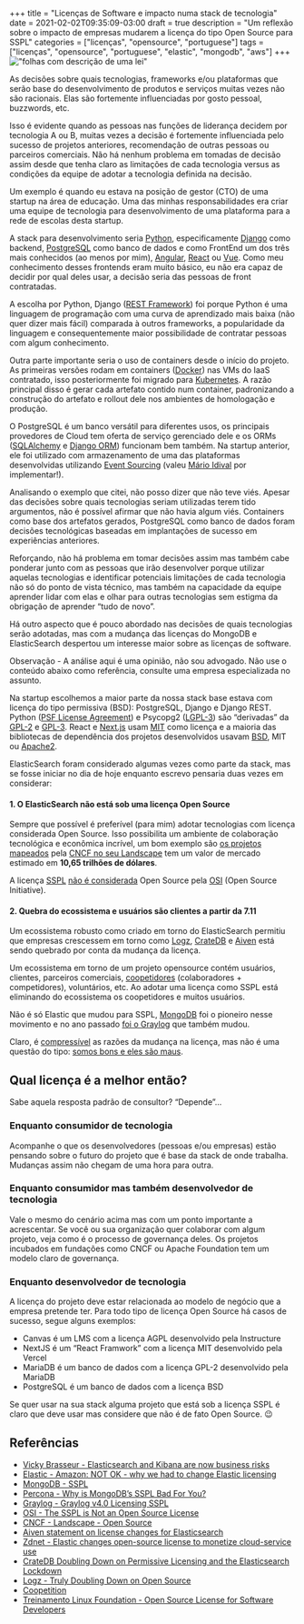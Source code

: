 +++
title = "Licenças de Software e impacto numa stack de tecnologia"
date = 2021-02-02T09:35:09-03:00
draft = true
description = "Um reflexão sobre o impacto de empresas mudarem a licença do tipo Open Source para SSPL"
categories = ["licenças", "opensource", "portuguese"]
tags = ["licenças", "opensource", "portuguese", "elastic", "mongodb", "aws"]
+++
!["folhas com descrição de uma lei"](/images/binding-contract-948442_640.jpg)

As decisões sobre quais tecnologias, frameworks e/ou plataformas que serão base do desenvolvimento de produtos e serviços muitas vezes não são racionais. Elas são fortemente influenciadas por gosto pessoal, buzzwords, etc.

Isso é evidente quando as pessoas nas funções de liderança decidem por tecnologia A ou B, muitas vezes a decisão é fortemente influenciada pelo sucesso de projetos anteriores, recomendação de outras pessoas ou parceiros comerciais. Não há nenhum problema em tomadas de decisão assim desde que tenha claro as limitações de cada tecnologia versus as condições da equipe de adotar a tecnologia definida na decisão.

Um exemplo é quando eu estava na posição de gestor (CTO) de uma startup na área de educação. Uma das minhas responsabilidades era criar uma equipe de tecnologia para desenvolvimento de uma plataforma para a rede de escolas desta startup.

A stack para desenvolvimento seria [Python](https://www.python.org/), especificamente [Django](https://www.djangoproject.com/) como backend, [PostgreSQL](https://www.postgresql.org/) como banco de dados e como FrontEnd um dos três mais  conhecidos (ao menos por mim), [Angular](https://angular.io/), [React](https://reactjs.org/) ou [Vue](https://vuejs.org/). Como meu conhecimento desses frontends eram muito básico, eu não era capaz de decidir por qual deles usar, a decisão seria das pessoas de front contratadas.

A escolha por Python, Django ([REST Framework](https://www.django-rest-framework.org/)) foi porque Python é uma linguagem de programação com uma curva de aprendizado mais baixa (não quer dizer mais fácil) comparada à outros frameworks, a popularidade da linguagem e consequentemente maior possibilidade de contratar pessoas com algum conhecimento.

Outra parte importante seria o uso de containers desde o início do projeto. As primeiras versões rodam em containers ([Docker](https://www.docker.com/)) nas VMs do IaaS contratado, isso posteriormente foi migrado para [Kubernetes](https://kubernetes.io/). A razão principal disso é gerar cada artefato contido num container, padronizando a construção do artefato e rollout dele nos ambientes de homologação e produção.

O PostgreSQL é um banco versátil para diferentes usos, os principais provedores de Cloud tem oferta de serviço gerenciado dele  e os ORMs ([SQLAlchemy](https://www.sqlalchemy.org/) e [Django ORM](https://docs.djangoproject.com/en/3.1/topics/db/queries/)) funcionam bem também. Na startup anterior, ele foi utilizado com armazenamento de uma das plataformas desenvolvidas utilizando [Event Sourcing](https://microservices.io/patterns/data/event-sourcing.html) (valeu [Mário Idival](https://twitter.com/marioidival) por implementar!).

Analisando o exemplo que citei, não posso dizer que não teve viés. Apesar das decisões sobre quais tecnologias seriam utilizadas terem tido argumentos, não é possível afirmar que não havia algum viés. Containers como base dos artefatos gerados, PostgreSQL como banco de dados foram decisões tecnológicas baseadas em implantações de sucesso em experiências anteriores.

Reforçando, não há problema em tomar decisões assim mas também cabe ponderar junto com as pessoas que irão desenvolver porque utilizar aquelas tecnologias e identificar potenciais limitações de cada tecnologia não só do ponto de vista técnico, mas também na capacidade da equipe aprender lidar com elas e olhar para outras tecnologias sem estigma da obrigação de aprender “tudo de novo”.

Há outro aspecto que é pouco abordado nas decisões de quais tecnologias serão adotadas, mas com a mudança das licenças do MongoDB e ElasticSearch despertou um interesse maior sobre as licenças de software.

Observação - A análise aqui é uma opinião, não sou advogado. Não use o conteúdo abaixo como referência, consulte uma empresa especializada no assunto.

Na startup escolhemos a maior parte da nossa stack base estava com licença do tipo permissiva (BSD): PostgreSQL, Django e Django REST. Python ([PSF License Agreement](https://docs.python.org/3/license.htm)) e Psycopg2 ([LGPL-3](https://www.psycopg.org/license/)) são “derivadas” da [GPL-2](https://www.gnu.org/licenses/old-licenses/gpl-2.0.en.html) e [GPL-3](https://www.gnu.org/licenses/gpl-3.0.en.html). React e [Next.js](https://nextjs.org/) usam [MIT](https://github.com/vercel/next.js/blob/canary/license.md) como licença e a maioria das bibliotecas de dependência dos projetos desenvolvidos usavam [BSD](https://opensource.org/licenses/BSD-3-Clause), MIT ou [Apache2](https://opensource.org/licenses/Apache-2.0).

ElasticSearch foram considerado algumas vezes como parte da stack, mas se fosse iniciar no dia de hoje enquanto escrevo pensaria duas vezes em considerar:

#### 1. O ElasticSearch não está sob uma licença Open Source

Sempre que possível é preferível (para mim) adotar tecnologias com licença considerada Open Source. Isso possibilita um ambiente de colaboração tecnológica e econômica incrível, um bom exemplo são [os projetos mapeados](https://landscape.cncf.io/?license=open-source) pela [CNCF no seu Landscape](https://landscape.cncf.io/) tem um valor de mercado estimado em **10,65 trilhões de dólares**.

A licença [SSPL](https://www.mongodb.com/licensing/server-side-public-license) [não é considerada](https://opensource.org/node/1099) Open Source pela  [OSI](https://opensource.org) (Open Source Initiative).

#### 2. Quebra do ecossistema e usuários são clientes a partir da 7.11

Um ecossistema robusto como criado em torno do ElasticSearch permitiu que empresas crescessem em torno como [Logz](https://logz.io/blog/open-source-elasticsearch-doubling-down/), [CrateDB](https://crate.io/a/cratedb-doubling-down-on-permissive-licensing-and-the-elasticsearch-lockdown/
) e [Aiven](https://aiven.io/press/aiven-statement-on-license-changes-for-elasticsearch) está sendo quebrado por conta da mudança da licença.

Um ecossistema em torno de um projeto opensource contém usuários, clientes, parceiros comerciais, [coopetidores](https://en.wikipedia.org/wiki/Coopetition
) (colaboradores + competidores), voluntários, etc. Ao adotar uma licença como SSPL está eliminando do ecossistema os coopetidores e muitos usuários.

Não é só Elastic que mudou para SSPL, [MongoDB](https://www.mongodb.com/licensing/server-side-public-license
) foi o pioneiro nesse movimento e no ano passado [foi o Graylog](https://www.graylog.org/post/graylog-v4-0-licensing-sspl) que também mudou.

Claro, é [compressível](https://www.elastic.co/blog/why-license-change-AWS) as razões da mudança na licença, mas não é uma questão do tipo: [somos bons e eles são maus](https://www.zdnet.com/article/elastic-changes-open-source-license-to-monetize-cloud-service-use/).

## Qual licença é a melhor então?

Sabe aquela resposta padrão de consultor? “Depende”...

### Enquanto consumidor de tecnologia

Acompanhe o que os desenvolvedores (pessoas e/ou empresas) estão pensando sobre o futuro do projeto que é base da stack de onde trabalha. Mudanças assim não chegam de uma hora para outra.

### Enquanto consumidor mas também desenvolvedor de tecnologia

Vale o mesmo do cenário acima mas com um ponto importante a acrescentar. Se você ou sua organização quer colaborar com algum projeto, veja como é o processo de governança deles. Os projetos incubados em fundações como CNCF ou Apache Foundation tem um modelo claro de governança.

### Enquanto desenvolvedor de tecnologia

A licença do projeto deve estar relacionada ao modelo de negócio que a empresa pretende ter. Para todo tipo de licença Open Source há casos de sucesso, segue alguns exemplos:

* Canvas é um LMS com a licença AGPL desenvolvido pela Instructure
* NextJS é um “React Framwork” com a licença MIT desenvolvido pela Vercel
* MariaDB é um banco de dados com a licença GPL-2  desenvolvido pela MariaDB
* PostgreSQL é um banco de dados com a licença BSD

Se quer usar na sua stack alguma projeto que está sob a licença SSPL é claro que deve usar mas considere que não é de fato Open Source. 😉

## Referências

* [Vicky Brasseur - Elasticsearch and Kibana are now business risks](https://anonymoushash.vmbrasseur.com/2021/01/14/elasticsearch-and-kibana-are-now-business-risks)
* [Elastic - Amazon: NOT OK - why we had to change Elastic licensing](https://www.elastic.co/blog/why-license-change-AWS)
* [MongoDB - SSPL](https://www.mongodb.com/licensing/server-side-public-license)
* [Percona - Why is MongoDB’s SSPL Bad For You?](https://www.percona.com/blog/2020/06/16/why-is-mongodbs-sspl-bad-for-you/)
* [Graylog - Graylog v4.0 Licensing SSPL](https://www.graylog.org/post/graylog-v4-0-licensing-sspl)
* [OSI - The SSPL is Not an Open Source License](https://opensource.org/node/1099)
* [CNCF - Landscape - Open Source](https://landscape.cncf.io/?license=open-source)
* [Aiven statement on license changes for Elasticsearch](https://aiven.io/press/aiven-statement-on-license-changes-for-elasticsearch)
* [Zdnet - Elastic changes open-source license to monetize cloud-service use](https://www.zdnet.com/article/elastic-changes-open-source-license-to-monetize-cloud-service-use/)
* [CrateDB Doubling Down on Permissive Licensing and the Elasticsearch Lockdown](https://crate.io/a/cratedb-doubling-down-on-permissive-licensing-and-the-elasticsearch-lockdown/)
* [Logz - Truly Doubling Down on Open Source](https://logz.io/blog/open-source-elasticsearch-doubling-down/)
* [Coopetition](https://en.wikipedia.org/wiki/Coopetition)
* [Treinamento Linux Foundation - Open Source License for Software Developers](https://training.linuxfoundation.org/training/open-source-licensing-basics-for-software-developers/)
